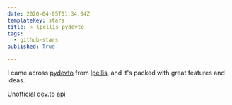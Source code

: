 ```yaml
---
date: 2020-04-05T01:34:04Z
templateKey: stars
title: ⭐ lpellis pydevto
tags:
  - github-stars
published: True

---
```


I came across [pydevto](https://github.com/lpellis/pydevto) from [lpellis](https://github.com/lpellis), and it's packed with great features and ideas.

Unofficial dev.to api
